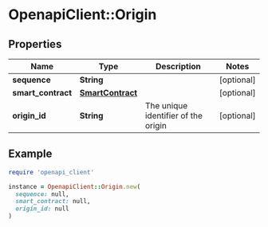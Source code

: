 # OpenapiClient::Origin

## Properties

| Name | Type | Description | Notes |
| ---- | ---- | ----------- | ----- |
| **sequence** | **String** |  | [optional] |
| **smart_contract** | [**SmartContract**](SmartContract.md) |  | [optional] |
| **origin_id** | **String** | The unique identifier of the origin | [optional] |

## Example

```ruby
require 'openapi_client'

instance = OpenapiClient::Origin.new(
  sequence: null,
  smart_contract: null,
  origin_id: null
)
```

